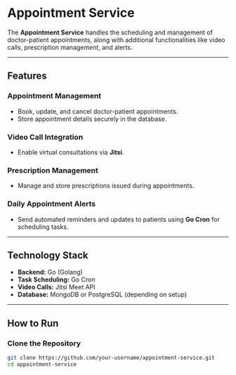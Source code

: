 # Appointment Service

The **Appointment Service** handles the scheduling and management of doctor-patient appointments, along with additional functionalities like video calls, prescription management, and alerts.

---

## **Features**

### **Appointment Management**
- Book, update, and cancel doctor-patient appointments.
- Store appointment details securely in the database.

### **Video Call Integration**
- Enable virtual consultations via **Jitsi**.

### **Prescription Management**
- Manage and store prescriptions issued during appointments.

### **Daily Appointment Alerts**
- Send automated reminders and updates to patients using **Go Cron** for scheduling tasks.

---

## **Technology Stack**
- **Backend:** Go (Golang)
- **Task Scheduling:** Go Cron
- **Video Calls:** Jitsi Meet API
- **Database:** MongoDB or PostgreSQL (depending on setup)

---

## **How to Run**

### Clone the Repository
```bash
git clone https://github.com/your-username/appointment-service.git
cd appointment-service
